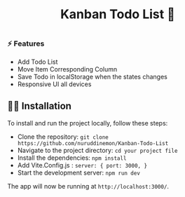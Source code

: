 <h1 align="center">Kanban Todo List 📝<h1/>

### ⚡ Features

- Add Todo List
- Move Item Corresponding Column
- Save Todo in localStorage when the states changes
- Responsive UI all devices

## 👨‍💻 Installation

To install and run the project locally, follow these steps:

- Clone the repository: `git clone https://github.com/nuruddinemon/Kanban-Todo-List`
- Navigate to the project directory: `cd your project file`
- Install the dependencies: `npm install`
- Add Vite.Config.js : `server: {
  port: 3000,
}`
- Start the development server: `npm run dev`

The app will now be running at `http://localhost:3000/`.
